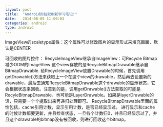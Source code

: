 ```yaml
---
layout: post
title:  "Android的拉取刷新学习笔记!"
date:   2014-08-05 11:00:03
categories: android
type: android
---
```


ImageView的scaletype属性：这个属性可以修改图片的显示形式来填充画面，默认是CENTER


可回收的图片控件：
RecycleImageView继承自ImageView：可Recycle Bitmap减少OOM的ImageView
这个view存放的是RecycleBitmapDrawable继承自BitmapDrawable.
给RecycleImageView放置Drawable的时候，首先调用getDrawable()方法来获取上一个在这个view的drawable，然后再去设置新的drawable，最后去通知RecycleBitmapDrawable这个drawable的显示状态，它会根据状态来回收。注意到的是，调用getDrawable()方法获取的可能是RecyleBitmapDrawable，也可能是LayerDrawable。如果是layerDrawable的话，只需要一个个提取出来再递归处理即可。
RecycleBitmapDrawable里面的属性包括，cache引用计数，显示引用计数，是否已经显示过。
进行显示和cache的时候计数都要更新，并且检查状态，一旦各个计数归0，并且已经显示过了，并且这个drawable的bitmap没有被回收，则进行回收这个bitmap。
